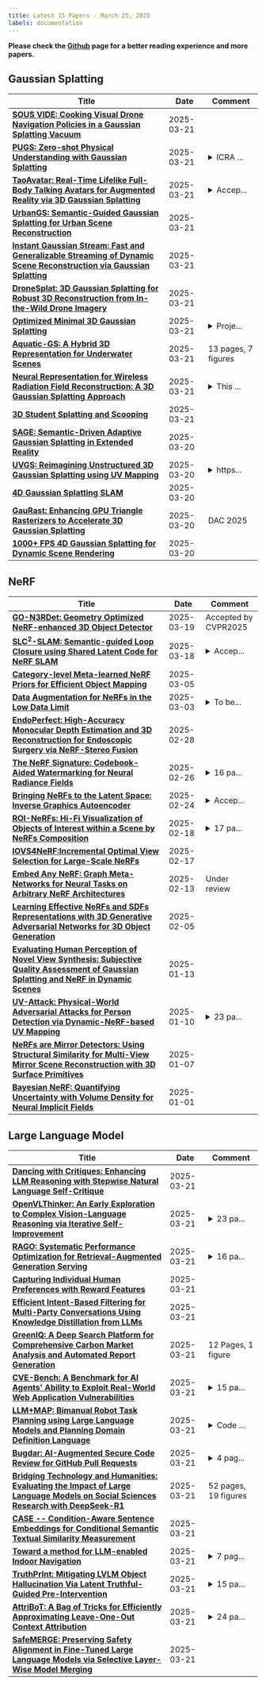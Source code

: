 ```yaml
---
title: Latest 15 Papers - March 25, 2025
labels: documentation
---
```

**Please check the [Github](https://github.com/zezhishao/MTS_Daily_ArXiv) page for a better reading experience and more papers.**

## Gaussian Splatting
| **Title** | **Date** | **Comment** |
| --- | --- | --- |
| **[SOUS VIDE: Cooking Visual Drone Navigation Policies in a Gaussian Splatting Vacuum](http://arxiv.org/abs/2412.16346v2)** | 2025-03-21 |  |
| **[PUGS: Zero-shot Physical Understanding with Gaussian Splatting](http://arxiv.org/abs/2502.12231v2)** | 2025-03-21 | <details><summary>ICRA ...</summary><p>ICRA 2025, Project page: https://evernorif.github.io/PUGS/</p></details> |
| **[TaoAvatar: Real-Time Lifelike Full-Body Talking Avatars for Augmented Reality via 3D Gaussian Splatting](http://arxiv.org/abs/2503.17032v1)** | 2025-03-21 | <details><summary>Accep...</summary><p>Accepted by CVPR 2025, project page: https://PixelAI-Team.github.io/TaoAvatar</p></details> |
| **[UrbanGS: Semantic-Guided Gaussian Splatting for Urban Scene Reconstruction](http://arxiv.org/abs/2412.03473v2)** | 2025-03-21 |  |
| **[Instant Gaussian Stream: Fast and Generalizable Streaming of Dynamic Scene Reconstruction via Gaussian Splatting](http://arxiv.org/abs/2503.16979v1)** | 2025-03-21 |  |
| **[DroneSplat: 3D Gaussian Splatting for Robust 3D Reconstruction from In-the-Wild Drone Imagery](http://arxiv.org/abs/2503.16964v1)** | 2025-03-21 |  |
| **[Optimized Minimal 3D Gaussian Splatting](http://arxiv.org/abs/2503.16924v1)** | 2025-03-21 | <details><summary>Proje...</summary><p>Project page: https://maincold2.github.io/omg/</p></details> |
| **[Aquatic-GS: A Hybrid 3D Representation for Underwater Scenes](http://arxiv.org/abs/2411.00239v2)** | 2025-03-21 | 13 pages, 7 figures |
| **[Neural Representation for Wireless Radiation Field Reconstruction: A 3D Gaussian Splatting Approach](http://arxiv.org/abs/2412.04832v3)** | 2025-03-21 | <details><summary>This ...</summary><p>This work has been submitted to the IEEE journals for possible publication. The code is available at https://github.com/wenchaozheng/WRF-GSplus</p></details> |
| **[3D Student Splatting and Scooping](http://arxiv.org/abs/2503.10148v3)** | 2025-03-21 |  |
| **[SAGE: Semantic-Driven Adaptive Gaussian Splatting in Extended Reality](http://arxiv.org/abs/2503.16747v1)** | 2025-03-20 |  |
| **[UVGS: Reimagining Unstructured 3D Gaussian Splatting using UV Mapping](http://arxiv.org/abs/2502.01846v3)** | 2025-03-20 | <details><summary>https...</summary><p>https://aashishrai3799.github.io/uvgs</p></details> |
| **[4D Gaussian Splatting SLAM](http://arxiv.org/abs/2503.16710v1)** | 2025-03-20 |  |
| **[GauRast: Enhancing GPU Triangle Rasterizers to Accelerate 3D Gaussian Splatting](http://arxiv.org/abs/2503.16681v1)** | 2025-03-20 | DAC 2025 |
| **[1000+ FPS 4D Gaussian Splatting for Dynamic Scene Rendering](http://arxiv.org/abs/2503.16422v1)** | 2025-03-20 |  |

## NeRF
| **Title** | **Date** | **Comment** |
| --- | --- | --- |
| **[GO-N3RDet: Geometry Optimized NeRF-enhanced 3D Object Detector](http://arxiv.org/abs/2503.15211v1)** | 2025-03-19 | Accepted by CVPR2025 |
| **[SLC$^2$-SLAM: Semantic-guided Loop Closure using Shared Latent Code for NeRF SLAM](http://arxiv.org/abs/2501.08880v2)** | 2025-03-18 | <details><summary>Accep...</summary><p>Accepted to RAL. 8 pages, 5 figures, 5 tables</p></details> |
| **[Category-level Meta-learned NeRF Priors for Efficient Object Mapping](http://arxiv.org/abs/2503.01582v2)** | 2025-03-05 |  |
| **[Data Augmentation for NeRFs in the Low Data Limit](http://arxiv.org/abs/2503.02092v1)** | 2025-03-03 | <details><summary>To be...</summary><p>To be published in 2025 IEEE International Conference on Robotics and Automation (ICRA 2025)</p></details> |
| **[EndoPerfect: High-Accuracy Monocular Depth Estimation and 3D Reconstruction for Endoscopic Surgery via NeRF-Stereo Fusion](http://arxiv.org/abs/2410.04041v5)** | 2025-02-28 |  |
| **[The NeRF Signature: Codebook-Aided Watermarking for Neural Radiance Fields](http://arxiv.org/abs/2502.19125v1)** | 2025-02-26 | <details><summary>16 pa...</summary><p>16 pages, accepted by TPAMI</p></details> |
| **[Bringing NeRFs to the Latent Space: Inverse Graphics Autoencoder](http://arxiv.org/abs/2410.22936v2)** | 2025-02-24 | <details><summary>Accep...</summary><p>Accepted at ICLR 2025. Available at https://openreview.net/forum?id=LTDtjrv02Y</p></details> |
| **[ROI-NeRFs: Hi-Fi Visualization of Objects of Interest within a Scene by NeRFs Composition](http://arxiv.org/abs/2502.12673v1)** | 2025-02-18 | <details><summary>17 pa...</summary><p>17 pages including appendix, 16 figures, 8 tables</p></details> |
| **[IOVS4NeRF:Incremental Optimal View Selection for Large-Scale NeRFs](http://arxiv.org/abs/2407.18611v3)** | 2025-02-17 |  |
| **[Embed Any NeRF: Graph Meta-Networks for Neural Tasks on Arbitrary NeRF Architectures](http://arxiv.org/abs/2502.09623v1)** | 2025-02-13 | Under review |
| **[Learning Effective NeRFs and SDFs Representations with 3D Generative Adversarial Networks for 3D Object Generation](http://arxiv.org/abs/2309.16110v2)** | 2025-02-05 |  |
| **[Evaluating Human Perception of Novel View Synthesis: Subjective Quality Assessment of Gaussian Splatting and NeRF in Dynamic Scenes](http://arxiv.org/abs/2501.08072v1)** | 2025-01-13 |  |
| **[UV-Attack: Physical-World Adversarial Attacks for Person Detection via Dynamic-NeRF-based UV Mapping](http://arxiv.org/abs/2501.05783v1)** | 2025-01-10 | <details><summary>23 pa...</summary><p>23 pages, 22 figures, submitted to ICLR2025</p></details> |
| **[NeRFs are Mirror Detectors: Using Structural Similarity for Multi-View Mirror Scene Reconstruction with 3D Surface Primitives](http://arxiv.org/abs/2501.04074v1)** | 2025-01-07 |  |
| **[Bayesian NeRF: Quantifying Uncertainty with Volume Density for Neural Implicit Fields](http://arxiv.org/abs/2404.06727v2)** | 2025-01-01 |  |

## Large Language Model
| **Title** | **Date** | **Comment** |
| --- | --- | --- |
| **[Dancing with Critiques: Enhancing LLM Reasoning with Stepwise Natural Language Self-Critique](http://arxiv.org/abs/2503.17363v1)** | 2025-03-21 |  |
| **[OpenVLThinker: An Early Exploration to Complex Vision-Language Reasoning via Iterative Self-Improvement](http://arxiv.org/abs/2503.17352v1)** | 2025-03-21 | <details><summary>23 pa...</summary><p>23 pages, 11 figures, 8 tables</p></details> |
| **[RAGO: Systematic Performance Optimization for Retrieval-Augmented Generation Serving](http://arxiv.org/abs/2503.14649v2)** | 2025-03-21 | <details><summary>16 pa...</summary><p>16 pages, 19 figures, 4 tables</p></details> |
| **[Capturing Individual Human Preferences with Reward Features](http://arxiv.org/abs/2503.17338v1)** | 2025-03-21 |  |
| **[Efficient Intent-Based Filtering for Multi-Party Conversations Using Knowledge Distillation from LLMs](http://arxiv.org/abs/2503.17336v1)** | 2025-03-21 |  |
| **[GreenIQ: A Deep Search Platform for Comprehensive Carbon Market Analysis and Automated Report Generation](http://arxiv.org/abs/2503.16041v2)** | 2025-03-21 | 12 Pages, 1 figure |
| **[CVE-Bench: A Benchmark for AI Agents' Ability to Exploit Real-World Web Application Vulnerabilities](http://arxiv.org/abs/2503.17332v1)** | 2025-03-21 | <details><summary>15 pa...</summary><p>15 pages, 4 figures, 5 tables</p></details> |
| **[LLM+MAP: Bimanual Robot Task Planning using Large Language Models and Planning Domain Definition Language](http://arxiv.org/abs/2503.17309v1)** | 2025-03-21 | <details><summary>Code ...</summary><p>Code and video are available at https://github.com/Kchu/LLM-MAP</p></details> |
| **[Bugdar: AI-Augmented Secure Code Review for GitHub Pull Requests](http://arxiv.org/abs/2503.17302v1)** | 2025-03-21 | <details><summary>4 pag...</summary><p>4 pages, 1 figure, accepted at IEEE Conference on Artificial Intelligence (CAI) 2025</p></details> |
| **[Bridging Technology and Humanities: Evaluating the Impact of Large Language Models on Social Sciences Research with DeepSeek-R1](http://arxiv.org/abs/2503.16304v2)** | 2025-03-21 | 52 pages, 19 figures |
| **[CASE -- Condition-Aware Sentence Embeddings for Conditional Semantic Textual Similarity Measurement](http://arxiv.org/abs/2503.17279v1)** | 2025-03-21 |  |
| **[Toward a method for LLM-enabled Indoor Navigation](http://arxiv.org/abs/2503.11702v2)** | 2025-03-21 | <details><summary>7 pag...</summary><p>7 pages, 3 figures, 5 tables</p></details> |
| **[TruthPrInt: Mitigating LVLM Object Hallucination Via Latent Truthful-Guided Pre-Intervention](http://arxiv.org/abs/2503.10602v2)** | 2025-03-21 | <details><summary>15 pa...</summary><p>15 pages, 9 figures, the first two authors contributed equally</p></details> |
| **[AttriBoT: A Bag of Tricks for Efficiently Approximating Leave-One-Out Context Attribution](http://arxiv.org/abs/2411.15102v3)** | 2025-03-21 | <details><summary>24 pa...</summary><p>24 pages, 11 figures, ICLR 2025</p></details> |
| **[SafeMERGE: Preserving Safety Alignment in Fine-Tuned Large Language Models via Selective Layer-Wise Model Merging](http://arxiv.org/abs/2503.17239v1)** | 2025-03-21 |  |

